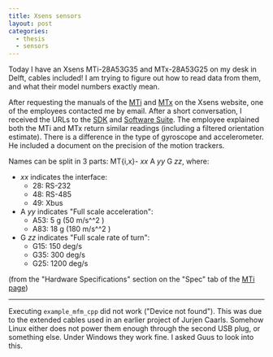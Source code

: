 ```yaml
---
title: Xsens sensors
layout: post
categories:
  - thesis
  - sensors
---
```


Today I have an Xsens MTi-28A53G35 and MTx-28A53G25 on my desk in Delft, cables included!  I am trying to figure out how to read data from them, and what their model numbers exactly mean.

After requesting the manuals of the [MTi](http://www.xsens.com/en/contact-form-6) and [MTx](http://www.xsens.com/en/contact-form-17) on the Xsens website, one of the employees contacted me by email.  After a short conversation, I received the URLs to the [SDK](http://www.xsens.com/en/mt-sdk) and [Software Suite](http://www.xsens.com/en/mt-software-suite).  The employee explained both the MTi and MTx return similar readings (including a filtered orientation estimate).  There is a difference in the type of gyroscope and accelerometer.  He included a document on the precision of the motion trackers.

Names can be split in 3 parts: MT{i,x}- *xx* A *yy* G *zz*, where:

- *xx* indicates the interface:
  - 28: RS-232
  - 48: RS-485
  - 49: Xbus
- A *yy* indicates "Full scale acceleration":
  - A53: 5 g (50 m/s^^2 )
  - A83: 18 g (180 m/s^^2 )
- G *zz* indicates "Full scale rate of turn":
  - G15: 150 deg/s
  - G35: 300 deg/s
  - G25: 1200 deg/s

(from the "Hardware Specifications" section on the "Spec" tab of the [MTi page](http://www.xsens.com/en/general/mtx))

----
Executing ``example_mfm_cpp`` did not work ("Device not found").  This was due to the extended cables used in an earlier project of Jurjen Caarls.  Somehow Linux either does not power them enough through the second USB plug, or something else.  Under Windows they work fine.  I asked Guus to look into this.
